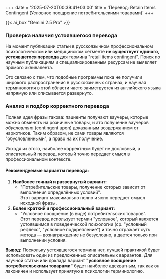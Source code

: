 +++
date = '2025-07-20T00:39:41+03:00'
title = 'Перевод: Retain Items Contingent (Условное поощрение потребительскими товарами)'
+++

{{< ai_box "Gemini 2.5 Pro" >}}

### Проверка наличия устоявшегося перевода

На момент публикации статьи в русскоязычном профессиональном психологическом или медицинском сегменте **не существует единого, устоявшегося перевода** для термина "retail items contingent". Поиск по научным публикациям и специализированным ресурсам не выявляет прямого эквивалента.

Это связано с тем, что подобные программы пока не получили широкого распространения в русскоязычных странах, и научная терминология в этой области часто заимствуется из английского языка напрямую или описывается развернуто.

### Анализ и подбор корректного перевода

Полная идея фразы такова: пациенты получают ваучеры, которые можно обменять на розничные товары, и это получение ваучеров *обусловлено* (contingent upon) доказанным воздержанием от наркотиков. Таким образом, не сами товары являются "обусловленными", а право на их получение.

Исходя из этого, наиболее корректным будет не дословный, а описательный перевод, который точно передает смысл в профессиональном контексте.

#### Рекомендуемые варианты перевода:

1. **Наиболее точный и развернутый вариант:**  
   * "Потребительские товары, получение которых зависит от выполнения определённых условий".  
     Этот вариант максимально полно и ясно передает смысл исходной фразы.  
2. **Более краткий и профессиональный вариант:**  
   * "Условное поощрение (в виде) потребительских товаров".  
     Этот перевод использует термин "условное", который является устоявшимся в поведенческой психологии (ср. "условный рефлекс", "условное подкрепление") и точно отражает суть метода — вознаграждение не безусловно, а дается только при выполнении условия.

**Вывод:** Поскольку устоявшегося термина нет, лучшей практикой будет использовать один из предложенных описательных вариантов. Для научной статьи или доклада вариант **"условное поощрение потребительскими товарами"** будет наиболее адекватным, так как он лаконичен и использует принятую в психологии терминологию.
